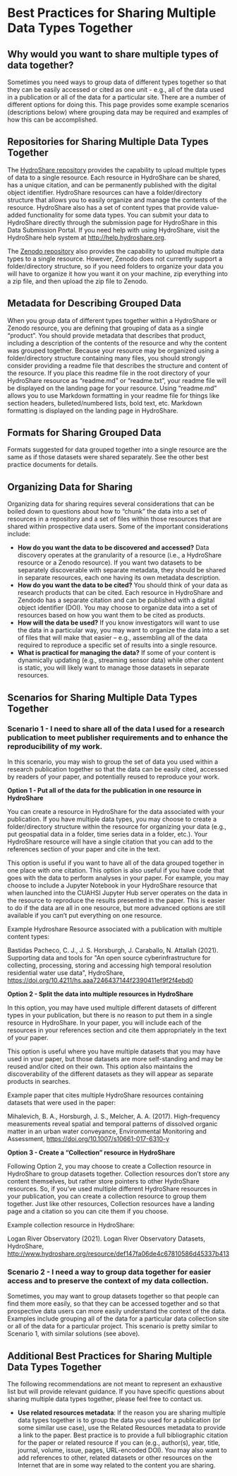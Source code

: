 # Best Practices for Sharing Multiple Data Types Together

## Why would you want to share multiple types of data together?

Sometimes you need ways to group data of different types together so that they can be easily accessed or cited as one unit - e.g., all of the data used in a publication or all of the data for a particular site. There are a number of different options for doing this. This page provides some example scenarios (descriptions below) where grouping data may be required and examples of how this can be accomplished.

## Repositories for Sharing Multiple Data Types Together

The [HydroShare repository](http://hydroshare.org) provides the capability to upload multiple types of data to a single resource. Each resource in HydroShare can be shared, has a unique citation, and can be permanently published with the digital object identifier. HydroShare resources can have a folder/directory structure that allows you to easily organize and manage the contents of the resource. HydroShare also has a set of content types that provide value-added functionality for some data types. You can submit your data to HydroShare directly through the submission page for HydroShare in this Data Submission Portal.
If you need help with using HydroShare, visit the HydroShare help system at http://help.hydroshare.org.

The [Zenodo repository](http://zenodo.org) also provides the capability to upload multiple data types to a single resource. However, Zenodo does not currently support a folder/directory structure, so if you need folders to organize your data you will have to organize it how you want it on your machine, zip everything into a zip file, and then upload the zip file to Zenodo.

## Metadata for Describing Grouped Data

When you group data of different types together within a HydroShare or Zenodo resource, you are defining that grouping of data as a single “product”. You should provide metadata that describes that product, including a description of the contents of the resource and why the content was grouped together.  Because your resource may be organized using a folder/directory structure containing many files, you should strongly consider providing a readme file that describes the structure and content of the resource. If you place this readme file in the root directory of your HydroShare resource as “readme.md” or “readme.txt”, your readme file will be displayed on the landing page for your resource. Using “readme.md” allows you to use Markdown formatting in your readme file for things like section headers, bulleted/numbered lists, bold text, etc. Markdown formatting is displayed on the landing page in HydroShare.

## Formats for Sharing Grouped Data

Formats suggested for data grouped together into a single resource are the same as if those datasets were shared separately. See the other best practice documents for details.

## Organizing Data for Sharing

Organizing data for sharing requires several considerations that can be boiled down to questions about how to “chunk” the data into a set of resources in a repository and a set of files within those resources that are shared within prospective data users. Some of the important considerations include:

* **How do you want the data to be discovered and accessed?** Data discovery operates at the granularity of a resource (i.e., a HydroShare resource or a Zenodo resource). If you want two datasets to be separately discoverable with separate metadata, they should be shared in separate resources, each one having its own metadata description.
* **How do you want the data to be cited?** You should think of your data as research products that can be cited. Each resource in HydroShare and Zendodo has a separate citation and can be published with a digital object identifier (DOI). You may choose to organize data into a set of resources based on how you want them to be cited as products.
* **How will the data be used?** If you know investigators will want to use the data in a particular way, you may want to organize the data into a set of files that will make that easier – e.g., assembling all of the data required to reproduce a specific set of results into a single resource.
* **What is practical for managing the data?** If some of your content is dynamically updating (e.g., streaming sensor data) while other content is static, you will likely want to manage those datasets in separate resources.

## Scenarios for Sharing Multiple Data Types Together

### Scenario 1 - I need to share all of the data I used for a research publication to meet publisher requirements and to enhance the reproducibility of my work.

In this scenario, you may wish to group the set of data you used within a research publication together so that the data can be easily cited, accessed by readers of your paper, and potentially reused to reproduce your work.

**Option 1 - Put all of the data for the publication in one resource in HydroShare**

You can create a resource in HydroShare for the data associated with your publication. If you have multiple data types, you may choose to create a folder/directory structure within the resource for organizing your data (e.g., put geospatial data in a folder, time series data in a folder, etc.). Your HydroShare resource will have a single citation that you can add to the references section of your paper and cite in the text.

This option is useful if you want to have all of the data grouped together in one place with one citation. This option is also useful if you have code that goes with the data to perform analyses in your paper. For example, you may choose to include a Jupyter Notebook in your HydroShare resource that when launched into the CUAHSI Jupyter Hub server operates on the data in the resource to reproduce the results presented in the paper. This is easier to do if the data are all in one resource, but more advanced options are still available if you can’t put everything on one resource.

Example Hydroshare Resource associated with a publication with multiple content types:

Bastidas Pacheco, C. J., J. S. Horsburgh, J. Caraballo, N. Attallah (2021). Supporting data and tools for "An open source cyberinfrastructure for collecting, processing, storing and accessing high temporal resolution residential water use data", HydroShare, https://doi.org/10.4211/hs.aaa7246437144f2390411ef9f2f4ebd0

**Option 2 - Split the data into multiple resources in HydroShare**

In this option, you may have used multiple different datasets of different types in your publication, but there is no reason to put them in a single resource in HydroShare. In your paper, you will include each of the resources in your references section and cite them appropriately in the text of your paper.

This option is useful where you have multiple datasets that you may have used in your paper, but those datasets are more self-standing and may be reused and/or cited on their own. This option also maintains the discoverability of the different datasets as they will appear as separate products in searches.

Example paper that cites multiple HydroShare resources containing datasets that were used in the paper:

Mihalevich, B. A., Horsburgh, J. S., Melcher, A. A. (2017). High-frequency measurements reveal spatial and temporal patterns of dissolved organic matter in an urban water conveyance, Environmental Monitoring and Assessment, https://doi.org/10.1007/s10661-017-6310-y

**Option 3 - Create a “Collection” resource in HydroShare** 

Following Option 2, you may choose to create a Collection resource in HydroShare to group datasets together. Collection resources don’t store any content themselves, but rather store pointers to other HydroShare resources. So, if you’ve used multiple different HydroShare resources in your publication, you can create a collection resource to group them together. Just like other resources, Collection resources have a landing page and a citation so you can cite them if you choose.

Example collection resource in HydroShare:

Logan River Observatory (2021). Logan River Observatory Datasets, HydroShare, http://www.hydroshare.org/resource/def147fa06de4c67810586d45337b413

### Scenario 2 - I need a way to group data together for easier access and to preserve the context of my data collection.

Sometimes, you may want to group datasets together so that people can find them more easily, so that they can be accessed together and so that prospective data users can more easily understand the context of the data. Examples include grouping all of the data for a particular data collection site or all of the data for a particular project. This scenario is pretty similar to Scenario 1, with similar solutions (see above).

## Additional Best Practices for Sharing Multiple Data Types Together

The following recommendations are not meant to represent an exhaustive list but will provide relevant guidance. If you have specific questions about sharing multiple data types together, please feel free to contact us.

* **Use related resources metadata**: If the reason you are sharing multiple data types together is to group the data you used for a publication (or some similar use case), use the Related Resources metadata to provide a link to the paper. Best practice is to provide a full bibliographic citation for the paper or related resource if you can (e.g., author(s), year, title, journal, volume, issue, pages, URL-encoded DOI). You may also want to add references to other, related datasets or other resources on the Internet that are in some way related to the content you are sharing.
